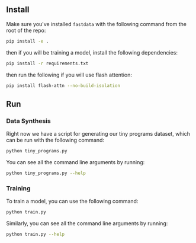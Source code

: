 ## Install

Make sure you've installed `fastdata` with the following command from the root of the repo:

```bash
pip install -e .
```

then if you will be training a model, install the following dependencies:

```bash
pip install -r requirements.txt
```

then run the following if you will use flash attention:

```bash
pip install flash-attn --no-build-isolation
```

## Run

### Data Synthesis

Right now we have a script for generating our tiny programs dataset, which can be run with the following command:

```bash
python tiny_programs.py
```

You can see all the command line arguments by running:

```bash
python tiny_programs.py --help
```

### Training

To train a model, you can use the following command:

```bash
python train.py
```

Similarly, you can see all the command line arguments by running:

```bash
python train.py --help
```